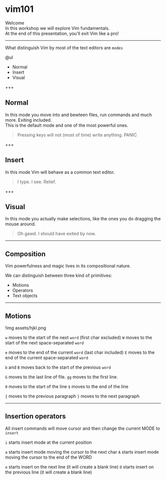 # vim101
Welcome
<br>
In this workshop we will explore Vim fundamentals.
<br>
At the end of this presentation, you'll exit Vim like a pro!

---

What distinguish Vim by most of the text editors are `modes`

@ul
- Normal
- Insert
- Visual

+++

## Normal

In this mode you move into and bewteen files, run commands and much more. Exiting included.
<br>
This is the default mode and one of the most powerful ones.

> Pressing keys will not (most of time) write anything. PANIC

+++

## Insert

In this mode Vim will behave as a common text editor.

> I type. I see. Relief.

+++

## Visual

In this mode you actually make selections, like the ones you do dragging the mouse around.

> Oh gawd. I should have exited by now.

---

## Composition

Vim powerfulness and magic lives in its compositional nature.

We can distinguish between three kind of primitives:

- Motions
- Operators
- Text objects

---

## Motions

!img assets/hjkl.png


`w` moves to the start of the next `word` (first char excluded)
`W` moves to the start of the next space-separated `word`

`e` moves to the end of the current `word` (last char included)
`E` moves to the end of the current space-separated `word`

`b` and `B` moves back to the start of the previous `word`

`G` moves to the last line of file.
`gg` moves to the first line.

`0` moves to the start of the line
`$` moves to the end of the line

`{` moves to the previous paragraph
`}` moves to the next paragraph

---

## Insertion operators

All insert commands will move cursor and then change the current MODE to `insert`

`i` starts insert mode at the current position

`a` starts insert mode moving the cursor to the next char
`A` starts insert mode moving the cursor to the end of the WORD

`o` starts insert on the next line (it will create a blank line)
`O` starts insert on the previous line (it will create a blank line)

